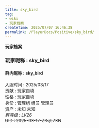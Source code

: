 ```yaml
---
title: sky_bird
tag: 
- wiki
- 玩家档案
createTime: 2025/07/07 16:46:38
permalink: /PlayerDocs/Positive/sky_bird/
---
```

**玩家档案**  
### 玩家昵称 : sky_bird  
#### 群内昵称 : sky_bird  
入服时间 : 2025/03/17  
贡献 : 玩家自填  
性格 : 玩家自填  
身份 : 管理组 组员 管理员  
资产 : 未知 未知  
_群等级 : LV26_  
~~UID : 2025-03-17-Z3sjL7XN~~